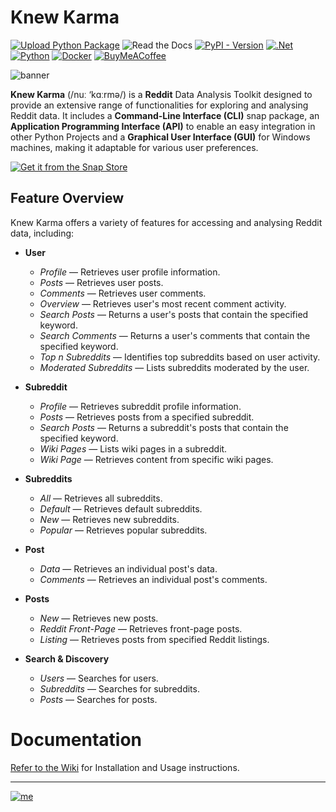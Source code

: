 # Knew Karma

[![Upload Python Package](https://github.com/bellingcat/knewkarma/actions/workflows/python-publish.yml/badge.svg)](https://github.com/bellingcat/knewkarma/actions/workflows/python-publish.yml) ![Read the Docs](https://img.shields.io/readthedocs/knewkarma-wiki?logo=readthedocs) [![PyPI - Version](https://img.shields.io/pypi/v/knewkarma?style=flat&logo=pypi&logoColor=ffdd54&label=PyPI&labelColor=3670A0&color=3670A0)](https://pypi.org/project/knewkarma) [![.Net](https://img.shields.io/badge/Visual%20Basic%20.NET-5C2D91?style=flat&logo=.net&logoColor=white)](https://github.com/search?q=repo%3Abellingcat%2Fknewkarma++language%3A%22Visual+Basic+.NET%22&type=code) [![Python](https://img.shields.io/badge/Python-3670A0?style=flat&logo=python&logoColor=ffdd54)](https://github.com/search?q=repo%3Abellingcat%2Fknewkarma++language%3APython&type=code) [![Docker](https://img.shields.io/badge/Docker-%230db7ed.svg?style=flat&logo=docker&logoColor=white)](https://github.com/search?q=repo%3Abellingcat%2Fknewkarma++language%3ADockerfile&type=code)
[![BuyMeACoffee](https://img.shields.io/badge/Buy%20Me%20a%20Coffee-ffdd00?style=flat&logo=buy-me-a-coffee&logoColor=black)](https://buymeacoffee.com/_rly0nheart)

![banner](https://github.com/bellingcat/knewkarma/assets/74001397/337b76c9-e951-45a2-a547-b76ae15de3a6)

**Knew Karma** (/nuː ‘kɑːrmə/) is a **Reddit** Data Analysis Toolkit designed to provide an extensive range of
functionalities for exploring and analysing Reddit data. It includes a **Command-Line Interface (CLI)** snap package, an
**Application Programming Interface (API)** to enable an easy integration in other Python Projects and a **Graphical
User
Interface (GUI)** for Windows machines, making it adaptable for various user preferences.

[![Get it from the Snap Store](https://snapcraft.io/static/images/badges/en/snap-store-black.svg)](https://snapcraft.io/knewkarma)

## Feature Overview

Knew Karma offers a variety of features for accessing and analysing Reddit data, including:

- **User**
    - *Profile* — Retrieves user profile information.
    - *Posts* — Retrieves user posts.
    - *Comments* — Retrieves user comments.
    - *Overview* — Retrieves user's most recent comment activity.
    - *Search Posts* — Returns a user's posts that contain the specified keyword.
    - *Search Comments* — Returns a user's comments that contain the specified keyword.
    - *Top *n* Subreddits* — Identifies top subreddits based on user activity.
    - *Moderated Subreddits* — Lists subreddits moderated by the user.


- **Subreddit**
    - *Profile* — Retrieves subreddit profile information.
    - *Posts* — Retrieves posts from a specified subreddit.
    - *Search Posts* — Returns a subreddit's posts that contain the specified keyword.
    - *Wiki Pages* — Lists wiki pages in a subreddit.
    - *Wiki Page* — Retrieves content from specific wiki pages.


- **Subreddits**
    - *All* — Retrieves all subreddits.
    - *Default* — Retrieves default subreddits.
    - *New* — Retrieves new subreddits.
    - *Popular* — Retrieves popular subreddits.

- **Post**
    - *Data* — Retrieves an individual post's data.
    - *Comments* — Retrieves an individual post's comments.

- **Posts**
    - *New* — Retrieves new posts.
    - *Reddit Front-Page* — Retrieves front-page posts.
    - *Listing* — Retrieves posts from specified Reddit listings.


- **Search & Discovery**
    - *Users* — Searches for users.
    - *Subreddits* — Searches for subreddits.
    - *Posts* — Searches for posts.

# Documentation

[Refer to the Wiki](https://knewkarma-wiki.readthedocs.io) for Installation and Usage instructions.
***
[![me](https://github.com/bellingcat/knewkarma/assets/74001397/efd19c7e-9840-4969-b33c-04087e73e4da)](https://rly0nheart.github.io)

